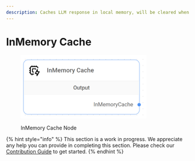 ```yaml
---
description: Caches LLM response in local memory, will be cleared when app is restarted.
---
```


# InMemory Cache

<figure><img src="../../../.gitbook/assets/image--1---1---1---1---1---1---1---1---1---1---1---1---1---1---1-.png" alt="" width="344"><figcaption><p>InMemory Cache Node</p></figcaption></figure>

{% hint style="info" %}
This section is a work in progress. We appreciate any help you can provide in completing this section. Please check our [Contribution Guide](../../../contributing/) to get started.
{% endhint %}
